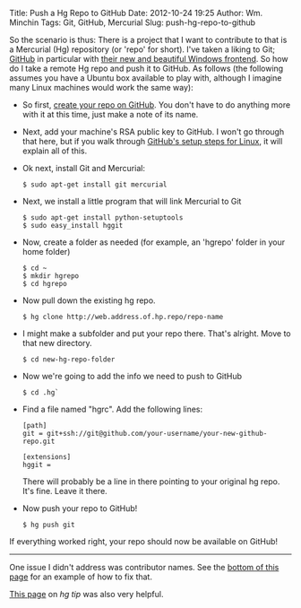 Title: Push a Hg Repo to GitHub
Date: 2012-10-24 19:25
Author: Wm. Minchin
Tags: Git, GitHub, Mercurial
Slug: push-hg-repo-to-github

So the scenario is thus: There is a project that I want to contribute to that
is a Mercurial (Hg) repository (or 'repo' for short). I've taken a liking to
Git; [GitHub](http://www.github.com/) in particular with [their new and
beautiful Windows frontend](http://windows.github.com/). So how do I take a
remote Hg repo and push it to GitHub. As follows (the following assumes you
have a Ubuntu box available to play with, although I imagine many Linux
machines would work the same way):

-   So first, [create your repo on
    GitHub](https://github.com/repositories/new). You don't have to do anything
    more with it at this time, just make a note of its name.
-   Next, add your machine's RSA public key to GitHub. I won't go through that
    here, but if you walk through [GitHub's setup steps for
    Linux](https://help.github.com/articles/generating-ssh-keys), it will
    explain all of this.
-   Ok next, install Git and Mercurial:

        $ sudo apt-get install git mercurial

-   Next, we install a little program that will link Mercurial to Git

        $ sudo apt-get install python-setuptools
        $ sudo easy_install hggit

-   Now, create a folder as needed (for example, an 'hgrepo' folder in your
    home folder)

        $ cd ~
        $ mkdir hgrepo
        $ cd hgrepo

-   Now pull down the existing hg repo.

        $ hg clone http://web.address.of.hp.repo/repo-name

-   I might make a subfolder and put your repo there. That's alright. Move to
    that new directory.

        $ cd new-hg-repo-folder

-   Now we're going to add the info we need to push to GitHub

        $ cd .hg`

-   Find a file named "hgrc". Add the following lines:

        [path]
        git = git+ssh://git@github.com/your-username/your-new-github-repo.git

        [extensions]
        hggit =

    There will probably be a line in there pointing to your original hg repo.
    It's fine. Leave it there.

-   Now push your repo to GitHub!
    
        $ hg push git

If everything worked right, your repo should now be available on GitHub!

------------------------------------------------------------------------

One issue I didn't address was contributor names. See the [bottom of this
page](https://confluence.atlassian.com/pages/viewpage.action?pageId=269982882)
for an example of how to fix that.

[This page](http://hgtip.com/tips/advanced/2009-11-09-create-a-git-mirror/) on
*hg tip* was also very helpful.
